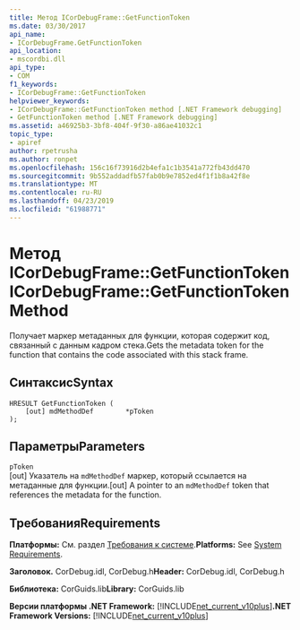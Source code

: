 ```yaml
---
title: Метод ICorDebugFrame::GetFunctionToken
ms.date: 03/30/2017
api_name:
- ICorDebugFrame.GetFunctionToken
api_location:
- mscordbi.dll
api_type:
- COM
f1_keywords:
- ICorDebugFrame::GetFunctionToken
helpviewer_keywords:
- ICorDebugFrame::GetFunctionToken method [.NET Framework debugging]
- GetFunctionToken method [.NET Framework debugging]
ms.assetid: a46925b3-3bf8-404f-9f30-a86ae41032c1
topic_type:
- apiref
author: rpetrusha
ms.author: ronpet
ms.openlocfilehash: 156c16f73916d2b4efa1c1b3541a772fb43dd470
ms.sourcegitcommit: 9b552addadfb57fab0b9e7852ed4f1f1b8a42f8e
ms.translationtype: MT
ms.contentlocale: ru-RU
ms.lasthandoff: 04/23/2019
ms.locfileid: "61988771"
---
```

# <a name="icordebugframegetfunctiontoken-method"></a><span data-ttu-id="cc349-102">Метод ICorDebugFrame::GetFunctionToken</span><span class="sxs-lookup"><span data-stu-id="cc349-102">ICorDebugFrame::GetFunctionToken Method</span></span>
<span data-ttu-id="cc349-103">Получает маркер метаданных для функции, которая содержит код, связанный с данным кадром стека.</span><span class="sxs-lookup"><span data-stu-id="cc349-103">Gets the metadata token for the function that contains the code associated with this stack frame.</span></span>  
  
## <a name="syntax"></a><span data-ttu-id="cc349-104">Синтаксис</span><span class="sxs-lookup"><span data-stu-id="cc349-104">Syntax</span></span>  
  
```  
HRESULT GetFunctionToken (  
    [out] mdMethodDef        *pToken  
);  
```  
  
## <a name="parameters"></a><span data-ttu-id="cc349-105">Параметры</span><span class="sxs-lookup"><span data-stu-id="cc349-105">Parameters</span></span>  
 `pToken`  
 <span data-ttu-id="cc349-106">[out] Указатель на `mdMethodDef` маркер, который ссылается на метаданные для функции.</span><span class="sxs-lookup"><span data-stu-id="cc349-106">[out] A pointer to an `mdMethodDef` token that references the metadata for the function.</span></span>  
  
## <a name="requirements"></a><span data-ttu-id="cc349-107">Требования</span><span class="sxs-lookup"><span data-stu-id="cc349-107">Requirements</span></span>  
 <span data-ttu-id="cc349-108">**Платформы:** См. раздел [Требования к системе](../../../../docs/framework/get-started/system-requirements.md).</span><span class="sxs-lookup"><span data-stu-id="cc349-108">**Platforms:** See [System Requirements](../../../../docs/framework/get-started/system-requirements.md).</span></span>  
  
 <span data-ttu-id="cc349-109">**Заголовок.** CorDebug.idl, CorDebug.h</span><span class="sxs-lookup"><span data-stu-id="cc349-109">**Header:** CorDebug.idl, CorDebug.h</span></span>  
  
 <span data-ttu-id="cc349-110">**Библиотека:** CorGuids.lib</span><span class="sxs-lookup"><span data-stu-id="cc349-110">**Library:** CorGuids.lib</span></span>  
  
 <span data-ttu-id="cc349-111">**Версии платформы .NET Framework:** [!INCLUDE[net_current_v10plus](../../../../includes/net-current-v10plus-md.md)]</span><span class="sxs-lookup"><span data-stu-id="cc349-111">**.NET Framework Versions:** [!INCLUDE[net_current_v10plus](../../../../includes/net-current-v10plus-md.md)]</span></span>
